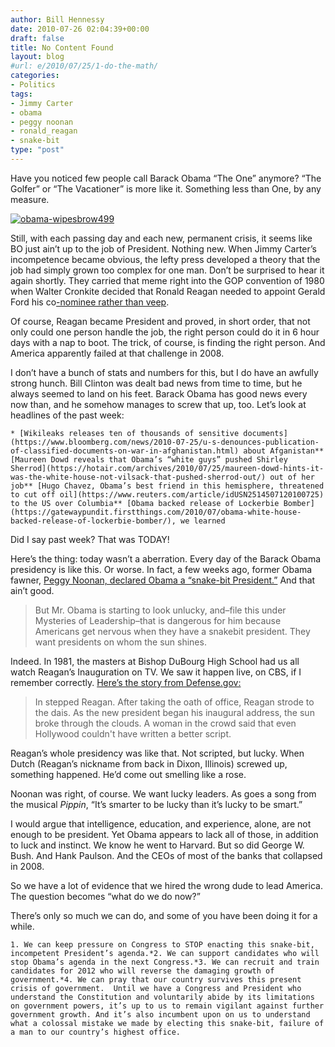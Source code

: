 ```yaml
---
author: Bill Hennessy
date: 2010-07-26 02:04:39+00:00
draft: false
title: No Content Found
layout: blog
#url: e/2010/07/25/1-do-the-math/
categories:
- Politics
tags:
- Jimmy Carter
- obama
- peggy noonan
- ronald_reagan
- snake-bit
type: "post"
---
```


Have you noticed few people call Barack Obama “The One” anymore? “The Golfer” or “The Vacationer” is more like it. Something less than One, by any measure.

 

[![obama-wipesbrow499](https://hennessysview.com/wp-content/uploads/2010/07/obamawipesbrow499_thumb.jpg)
](https://hennessysview.com/wp-content/uploads/2010/07/obamawipesbrow499.jpg)

 

Still, with each passing day and each new, permanent crisis, it seems like BO just ain’t up to the job of President. Nothing new. When Jimmy Carter’s incompetence became obvious, the lefty press developed a theory that the job had simply grown too complex for one man. Don’t be surprised to hear it again shortly. They carried that meme right into the GOP convention of 1980 when Walter Cronkite decided that Ronald Reagan needed to appoint Gerald Ford his co[-nominee rather than veep](https://www.mentalfloss.com/blogs/archives/59705).

 

Of course, Reagan became President and proved, in short order, that not only could one person handle the job, the right person could do it in 6 hour days with a nap to boot. The trick, of course, is finding the right person. And America apparently failed at that challenge in 2008.

 

I don’t have a bunch of stats and numbers for this, but I do have an awfully strong hunch. Bill Clinton was dealt bad news from time to time, but he always seemed to land on his feet. Barack Obama has good news every now than, and he somehow manages to screw that up, too. Let’s look at headlines of the past week:

 

    * [Wikileaks releases ten of thousands of sensitive documents](https://www.bloomberg.com/news/2010-07-25/u-s-denounces-publication-of-classified-documents-on-war-in-afghanistan.html) about Afganistan** [Maureen Dowd reveals that Obama’s “white guys” pushed Shirley Sherrod](https://hotair.com/archives/2010/07/25/maureen-dowd-hints-it-was-the-white-house-not-vilsack-that-pushed-sherrod-out/) out of her job** [Hugo Chavez, Obama’s best friend in this hemisphere, threatened to cut off oil](https://www.reuters.com/article/idUSN2514507120100725) to the US over Columbia** [Obama backed release of Lockerbie Bomber](https://gatewaypundit.firstthings.com/2010/07/obama-white-house-backed-release-of-lockerbie-bomber/), we learned   

Did I say past week? That was TODAY!

 

Here’s the thing: today wasn’t a aberration. Every day of the Barack Obama presidency is like this. Or worse. In fact, a few weeks ago, former Obama fawner, [Peggy Noonan, declared Obama a “snake-bit President.”](https://online.wsj.com/article/SB10001424052748704289504575313181930072638.html?mod=quicklinks_PeggyNoonan) And that ain’t good. 

 

>   
> 
> But Mr. Obama is starting to look unlucky, and–file this under Mysteries of Leadership–that is dangerous for him because Americans get nervous when they have a snakebit president. They want presidents on whom the sun shines.
> 
> 

 

Indeed. In 1981, the masters at Bishop DuBourg High School had us all watch Reagan’s Inauguration on TV. We saw it happen live, on CBS, if I remember correctly. [Here’s the story from Defense.gov:](https://www.defense.gov/news/newsarticle.aspx?id=26309)

 

>   
> 
> In stepped Reagan. After taking the oath of office, Reagan strode to the dais. As the new president began his inaugural address, the sun broke through the clouds. A woman in the crowd said that even Hollywood couldn't have written a better script.
> 
> 

 

Reagan’s whole presidency was like that. Not scripted, but lucky. When Dutch (Reagan’s nickname from back in Dixon, Illinois) screwed up, something happened. He’d come out smelling like a rose. 

 

Noonan was right, of course. We want lucky leaders. As goes a song from the musical _Pippin_, “It’s smarter to be lucky than it’s lucky to be smart.”

 

I would argue that intelligence, education, and experience, alone, are not enough to be president. Yet Obama appears to lack all of those, in addition to luck and instinct. We know he went to Harvard. But so did George W. Bush. And Hank Paulson. And the CEOs of most of the banks that collapsed in 2008. 

 

So we have a lot of evidence that we hired the wrong dude to lead America. The question becomes “what do we do now?”

 

There’s only so much we can do, and some of you have been doing it for a while.

 

    1. We can keep pressure on Congress to STOP enacting this snake-bit, incompetent President’s agenda.*2. We can support candidates who will stop Obama’s agenda in the next Congress.*3. We can recruit and train candidates for 2012 who will reverse the damaging growth of government.*4. We can pray that our country survives this present crisis of government.  Until we have a Congress and President who understand the Constitution and voluntarily abide by its limitations on government powers, it’s up to us to remain vigilant against further government growth. And it’s also incumbent upon on us to understand what a colossal mistake we made by electing this snake-bit, failure of a man to our country’s highest office.
